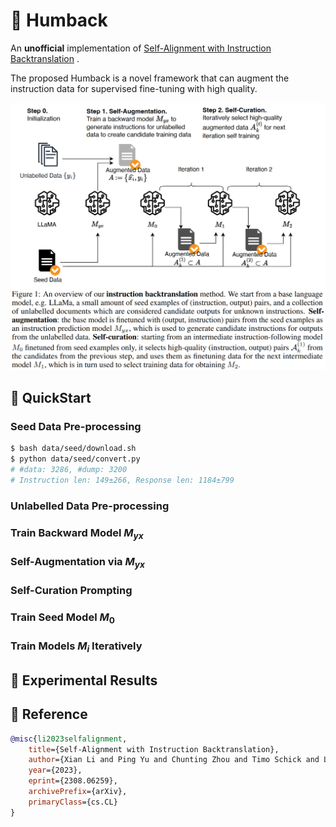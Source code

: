 # 🐋 Humback

An **unofficial** implementation of [Self-Alignment with Instruction Backtranslation](https://arxiv.org/pdf/2308.06259.pdf) .

The proposed Humback is a novel framework that can augment the instruction data for supervised fine-tuning with high quality.

![Humback Framework](./figs/humback.png)

## 🚀 QuickStart

### Seed Data Pre-processing

```bash
$ bash data/seed/download.sh
$ python data/seed/convert.py
# #data: 3286, #dump: 3200
# Instruction len: 149±266, Response len: 1184±799
```

### Unlabelled Data Pre-processing


### Train Backward Model $M_{yx}$


### Self-Augmentation via $M_{yx}$


### Self-Curation Prompting


### Train Seed Model $M_{0}$


### Train Models $M_{i}$ Iteratively


## 📑 Experimental Results



## 📜 Reference

```bibtex
@misc{li2023selfalignment,
    title={Self-Alignment with Instruction Backtranslation}, 
    author={Xian Li and Ping Yu and Chunting Zhou and Timo Schick and Luke Zettlemoyer and Omer Levy and Jason Weston and Mike Lewis},
    year={2023},
    eprint={2308.06259},
    archivePrefix={arXiv},
    primaryClass={cs.CL}
}
```
